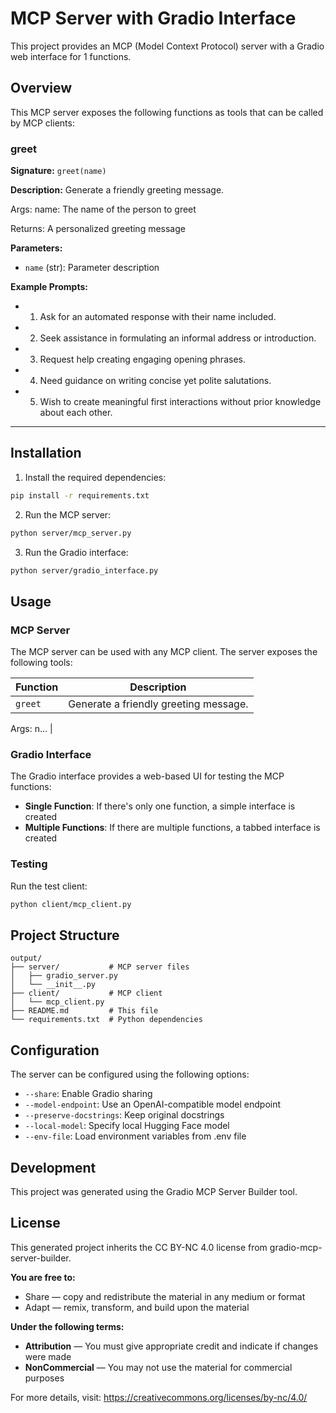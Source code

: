 # MCP Server with Gradio Interface

This project provides an MCP (Model Context Protocol) server with a Gradio web interface for 1 functions.

## Overview

This MCP server exposes the following functions as tools that can be called by MCP clients:


### greet

**Signature:** `greet(name)`

**Description:**
Generate a friendly greeting message.

Args:
    name: The name of the person to greet
    
Returns:
    A personalized greeting message

**Parameters:**
- `name` (str): Parameter description

**Example Prompts:**
- 1. Ask for an automated response with their name included.
- 2. Seek assistance in formulating an informal address or introduction.
- 3. Request help creating engaging opening phrases.
- 4. Need guidance on writing concise yet polite salutations.
- 5. Wish to create meaningful first interactions without prior knowledge about each other.

---


## Installation

1. Install the required dependencies:
```bash
pip install -r requirements.txt
```

2. Run the MCP server:
```bash
python server/mcp_server.py
```

3. Run the Gradio interface:
```bash
python server/gradio_interface.py
```

## Usage

### MCP Server

The MCP server can be used with any MCP client. The server exposes the following tools:

| Function | Description |
|----------|-------------|
| `greet` | Generate a friendly greeting message.

Args:
    n... |


### Gradio Interface

The Gradio interface provides a web-based UI for testing the MCP functions:

- **Single Function**: If there's only one function, a simple interface is created
- **Multiple Functions**: If there are multiple functions, a tabbed interface is created

### Testing

Run the test client:
```bash
python client/mcp_client.py
```

## Project Structure

```
output/
├── server/           # MCP server files
│   ├── gradio_server.py
│   └── __init__.py
├── client/           # MCP client
│   └── mcp_client.py
├── README.md         # This file
└── requirements.txt  # Python dependencies
```

## Configuration

The server can be configured using the following options:

- `--share`: Enable Gradio sharing
- `--model-endpoint`: Use an OpenAI-compatible model endpoint
- `--preserve-docstrings`: Keep original docstrings
- `--local-model`: Specify local Hugging Face model
- `--env-file`: Load environment variables from .env file

## Development

This project was generated using the Gradio MCP Server Builder tool.

## License

This generated project inherits the CC BY-NC 4.0 license from gradio-mcp-server-builder.

**You are free to:**
- Share — copy and redistribute the material in any medium or format
- Adapt — remix, transform, and build upon the material

**Under the following terms:**
- **Attribution** — You must give appropriate credit and indicate if changes were made
- **NonCommercial** — You may not use the material for commercial purposes

For more details, visit: https://creativecommons.org/licenses/by-nc/4.0/

